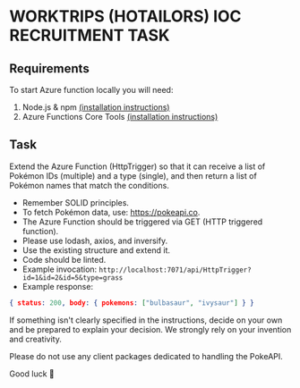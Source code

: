 # WORKTRIPS (HOTAILORS) IOC RECRUITMENT TASK

## Requirements

To start Azure function locally you will need:
1. Node.js & npm [(installation instructions)](https://nodejs.org/en/download)
2. Azure Functions Core Tools [(installation instructions)](https://github.com/nodejs/node#download)

## Task

Extend the Azure Function (HttpTrigger) so that it can receive a list of Pokémon IDs (multiple) and a type (single), and then return a list of Pokémon names that match the conditions.

* Remember SOLID principles.
* To fetch Pokémon data, use: https://pokeapi.co.
* The Azure Function should be triggered via GET (HTTP triggered function).
* Please use lodash, axios, and inversify.
* Use the existing structure and extend it.
* Code should be linted.
* Example invocation: `http://localhost:7071/api/HttpTrigger?id=1&id=2&id=5&type=grass`
* Example response: 
```json 
{ status: 200, body: { pokemons: ["bulbasaur", "ivysaur"] } }
```

If something isn't clearly specified in the instructions, decide on your own and be prepared to explain your decision. We strongly rely on your invention and creativity.

Please do not use any client packages dedicated to handling the PokeAPI.

Good luck :slightly_smiling_face:
